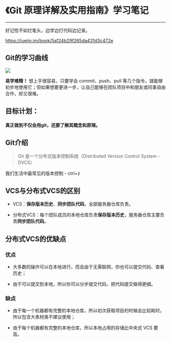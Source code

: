 # 《Git 原理详解及实用指南》学习笔记
---

好记性不如烂笔头，边学边打代码边记录。

https://juejin.im/book/5a124b29f265da431d3c472e

## Git的学习曲线

![](https://user-gold-cdn.xitu.io/2017/10/24/38882ef09a324d15d99b3610fe01809d?imageView2/0/w/1280/h/960/format/webp/ignore-error/1)

**易学难精！**
想上手很容易，只要学会 commit、push、pull 等几个指令，就能够初步地使用它；但如果想要更进一步，让自己能够在团队项目中和朋友或同事自由合作，却又很难。

## 目标计划：
#### 真正做到不仅会用git，还要了解其概念和原理。

## Git介绍

> Git 是一个分布式版本控制系统（Distributed Version Control System - DVCS）

我们生活中最常见的版本控制 - ctrl+z

## VCS与分布式VCS的区别

- VCS：**保存版本历史**、**同步团队代码**，全部服务器仓库负责。

- 分布式VCS：每个团队成员的本地仓库负责**保存版本历史**，服务器仓库主要负责**同步团队代码**。

## 分布式VCS的优缺点

### 优点

- 大多数的操作可以在本地进行，而且由于无需联网，你也可以提交代码、查看历史；

- 由于可以提交到本地，所以你可以分步提交代码，把代码提交做得更细。

### 缺点

- 由于每一个机器都有完整的本地仓库，所以初次获取项目的时候会比较耗时。所以包含大素材类不建议使用；

- 由于每个机器都有完整的本地仓库，所以本地占用的存储比中央式 VCS 要高。


